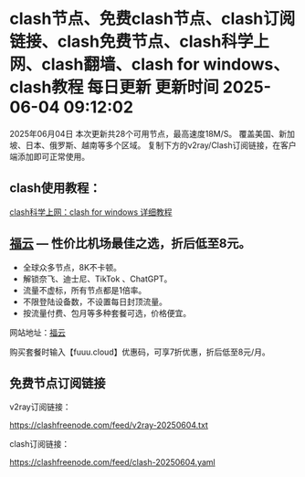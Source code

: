 
# clash节点、免费clash节点、clash订阅链接、clash免费节点、clash科学上网、clash翻墙、clash for windows、clash教程 每日更新  更新时间 2025-06-04 09:12:02

2025年06月04日
           本次更新共28个可用节点，最高速度18M/S。
           覆盖美国、新加坡、日本、俄罗斯、越南等多个区域。
           复制下方的v2ray/Clash订阅链接，在客户端添加即可正常使用。
        

## clash使用教程：

<a href='https://clash01.com/' target='_blank'>clash科学上网：clash for windows 详细教程</a>
        
## [福云](https://fuuu.cloud) —  性价比机场最佳之选，折后低至8元。

- 全球众多节点，8K不卡顿。
- 解锁奈飞、迪士尼、TikTok 、ChatGPT。
- 流量不虚标，所有节点都是1倍率。
- 不限登陆设备数，不设置每日封顶流量。
- 按流量付费、包月等多种套餐可选，价格便宜。

网站地址：[福云](https://fuuu.cloud)

购买套餐时输入【fuuu.cloud】优惠码，可享7折优惠，折后低至8元/月。

## 免费节点订阅链接

v2ray订阅链接：

https://clashfreenode.com/feed/v2ray-20250604.txt 

clash订阅链接：

https://clashfreenode.com/feed/clash-20250604.yaml
